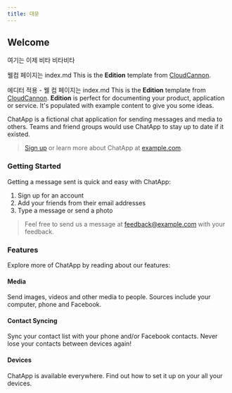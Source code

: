 ```yaml
---
title: 대문
---
```


Welcome
---

여기는 이제 비타 비타비타

웰컴 페이지는 index.md 
This is the **Edition** template from [CloudCannon](http://cloudcannon.com/).
  
에디터 적용 - 웰 컴 페이지는 index.md This is the **Edition** template from [CloudCannon](http://cloudcannon.com/).
**Edition** is perfect for documenting your product, application or service.
It's populated with example content to give you some ideas.  

ChatApp is a fictional chat application for sending messages and media to others.
Teams and friend groups would use ChatApp to stay up to date if it existed.

> [Sign up](http://example.com/signup) or learn more about ChatApp at [example.com](http://example.com/).

### Getting Started

Getting a message sent is quick and easy with ChatApp:

1. Sign up for an account
2. Add your friends from their email addresses
3. Type a message or send a photo

> Feel free to send us a message at [feedback@example.com](mailto:feedback@example.com) with your feedback.

### Features

Explore more of ChatApp by reading about our features:

#### Media

Send images, videos and other media to people. Sources include your computer, phone and Facebook.

#### Contact Syncing

Sync your contact list with your phone and/or Facebook contacts. Never lose your contacts between devices again!

#### Devices

ChatApp is available everywhere. Find out how to set it up on your all your devices.
<!--stackedit_data:
eyJoaXN0b3J5IjpbMTE4ODIwMzg1N119
-->